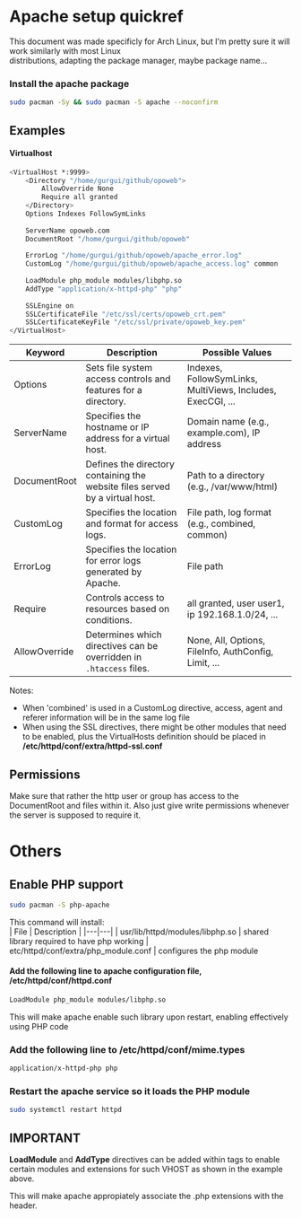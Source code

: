 # Apache setup quickref

This document was made specificly for Arch Linux, but I'm pretty sure it will work similarly with most Linux  
distributions, adapting the package manager, maybe package name...

### Install the apache package
```bash
sudo pacman -Sy && sudo pacman -S apache --noconfirm
```

## Examples

#### Virtualhost
```bash
<VirtualHost *:9999>
    <Directory "/home/gurgui/github/opoweb">
        AllowOverride None
        Require all granted
    </Directory>
    Options Indexes FollowSymLinks
    
    ServerName opoweb.com
    DocumentRoot "/home/gurgui/github/opoweb"         
    
    ErrorLog "/home/gurgui/github/opoweb/apache_error.log"
    CustomLog "/home/gurgui/github/opoweb/apache_access.log" common
    
    LoadModule php_module modules/libphp.so
    AddType "application/x-httpd-php" "php"
    
    SSLEngine on
    SSLCertificateFile "/etc/ssl/certs/opoweb_crt.pem"
    SSLCertificateKeyFile "/etc/ssl/private/opoweb_key.pem"
</VirtualHost>
```
| Keyword | Description | Possible Values |
|---|---|---|
| Options | Sets file system access controls and features for a directory. | Indexes, FollowSymLinks, MultiViews, Includes, ExecCGI, ... |
| ServerName | Specifies the hostname or IP address for a virtual host. | Domain name (e.g., example.com), IP address |
| DocumentRoot | Defines the directory containing the website files served by a virtual host. | Path to a directory (e.g., /var/www/html) |
| CustomLog | Specifies the location and format for access logs. | File path, log format (e.g., combined, common) |
| ErrorLog | Specifies the location for error logs generated by Apache. | File path |
| Require | Controls access to resources based on conditions. | all granted, user user1, ip 192.168.1.0/24, ... |
| AllowOverride | Determines which directives can be overridden in `.htaccess` files. | None, All, Options, FileInfo, AuthConfig, Limit, ... |  

Notes:
- When 'combined' is used in a CustomLog directive, access, agent and referer information will be in the same log file  
- When using the SSL directives, there might be other modules that need to be enabled, plus the VirtualHosts definition should be placed in **/etc/httpd/conf/extra/httpd-ssl.conf**  

## Permissions
Make sure that rather the http user or group has access to the DocumentRoot and files within it. Also just give write permissions whenever the server is supposed to require it.  

# Others

## Enable PHP support
```bash
sudo pacman -S php-apache
```  
This command will install:  
| File | Description |
|---|---|
| usr/lib/httpd/modules/libphp.so | shared library required to have php working
| etc/httpd/conf/extra/php_module.conf | configures the php module

#### Add the following line to apache configuration file, /etc/httpd/conf/httpd.conf
```bash
LoadModule php_module modules/libphp.so
```
This will make apache enable such library upon restart, enabling effectively using PHP code

### Add the following line to /etc/httpd/conf/mime.types  
```bash
application/x-httpd-php php
```  

### Restart the apache service so it loads the PHP module
```bash
sudo systemctl restart httpd
```  

## IMPORTANT
**LoadModule** and **AddType** directives can be added within <VirtualHost> tags to enable certain modules and extensions for such VHOST as shown in the example above.  

This will make apache appropiately associate the .php extensions with the header.